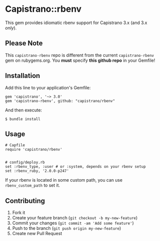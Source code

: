# Capistrano::rbenv

This gem provides idiomatic rbenv support for Capistrano 3.x (and 3.x
*only*).

## Please Note

This ```capistrano-rbenv``` repo is different from the current
```capistrano-rbenv``` gem on rubygems.org. You **must** specify
**this github repo** in your Gemfile!

## Installation

Add this line to your application's Gemfile:

    gem 'capistrano', '~> 3.0'
    gem 'capistrano-rbenv', github: "capistrano/rbenv"

And then execute:

    $ bundle install

## Usage

    # Capfile
    require 'capistrano/rbenv'


    # config/deploy.rb
    set :rbenv_type, :user # or :system, depends on your rbenv setup
    set :rbenv_ruby, '2.0.0-p247'

If your rbenv is located in some custom path, you can use `rbenv_custom_path` to set it.

## Contributing

1. Fork it
2. Create your feature branch (`git checkout -b my-new-feature`)
3. Commit your changes (`git commit -am 'Add some feature'`)
4. Push to the branch (`git push origin my-new-feature`)
5. Create new Pull Request
